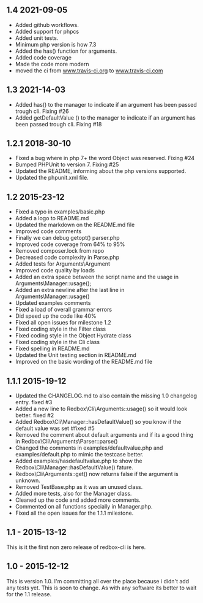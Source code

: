 ## 1.4 2021-09-05

* Added github workflows.
* Added support for phpcs
* Added unit tests.
* Minimum php version is how 7.3
* Added the has() function for arguments.
* Added code coverage
* Made the code more modern
* moved the ci from www.travis-ci.org to www.travis-ci.com

## 1.3  2021-14-03

* Added has() to the manager to indicate if an argument has been passed trough cli. Fixing #26
* Added getDefaultValue () to the manager to indicate if an argument has been passed trough cli. Fixing #18

## 1.2.1 2018-30-10

* Fixed a bug where in php 7+ the word Object was reserved. Fixing #24
* Bumped PHPUnit to version 7. Fixing #25
* Updated the README, informing about the php versions supported.
* Updated the phpunit.xml file.

## 1.2 2015-23-12

* Fixed a typo in examples/basic.php
* Added a logo to README.md
* Updated the markdown on the README.md file
* Improved code comments
* Finally we can debug getopt() parser.php
* Improved code coverage from 64% to 95%
* Removed composer.lock from repo
* Decreased code complexity in Parse.php
* Added tests for Arguments\Argument
* Improved code quality by loads
* Added an extra space between the script name and the usage in Arguments\Manager::usage();
* Added an extra newline after the last line in Arguments\Manager::usage()
* Updated examples comments
* Fixed a load of overall grammar errors
* Did speed up the code like 40%
* Fixed all open issues for milestone 1.2
* Fixed coding style in the Filter class
* Fixed coding style in the Object Hydrate class
* Fixed coding style in the Cli class
* Fixed spelling in README.md
* Updated the Unit testing section in README.md
* Improved on the basic wording of the README.md file

## 1.1.1 2015-19-12

* Updated the CHANGELOG.md to also contain the missing 1.0 changelog entry. fixed #3
* Added a new line to Redbox\Cli\Arguments::usage() so it would look better. fixed #2
* Added Redbox\Cli\Manager::hasDefaultValue() so you know if the default value was set #fixed #5
* Removed the comment about default arguments and if its a good thing in Redbox\Cli\Arguments\Parser::parse()
* Changed the comments in examples/defaultvalue.php and examples/default.php to mimic the testcase better.
* Added examples/hasdefaultvalue.php to show the Redbox\Cli\Manager::hasDefaultValue() fature.
* Redbox\Cli\Arguments::get() now returns false if the argument is unknown.
* Removed TestBase.php as it was an unused class.
* Added more tests, also for the Manager class.
* Cleaned up the code and added more comments.
* Commented on all functions specially in Manager.php.
* Fixed all the open issues for the 1.1.1 milestone.

## 1.1 - 2015-13-12

This is it the first non zero release of redbox-cli is here.

## 1.0 - 2015-12-12

This is version 1.0. I'm committing all over the place because i didn't add any tests yet. This is soon to change. As
with any software its better to wait for the 1.1 release.

  